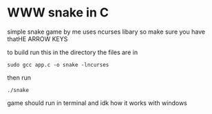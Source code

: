 # **WWW** snake in C
 simple snake game by me 
 uses ncurses libary so make sure you have thatHE ARROW KEYS

 to build run this in the directory the files are in

 ```console
 sudo gcc app.c -o snake -lncurses
 ```

 then run 
 ```console
 ./snake
 ```


 game should run in terminal and idk how it works with windows 
